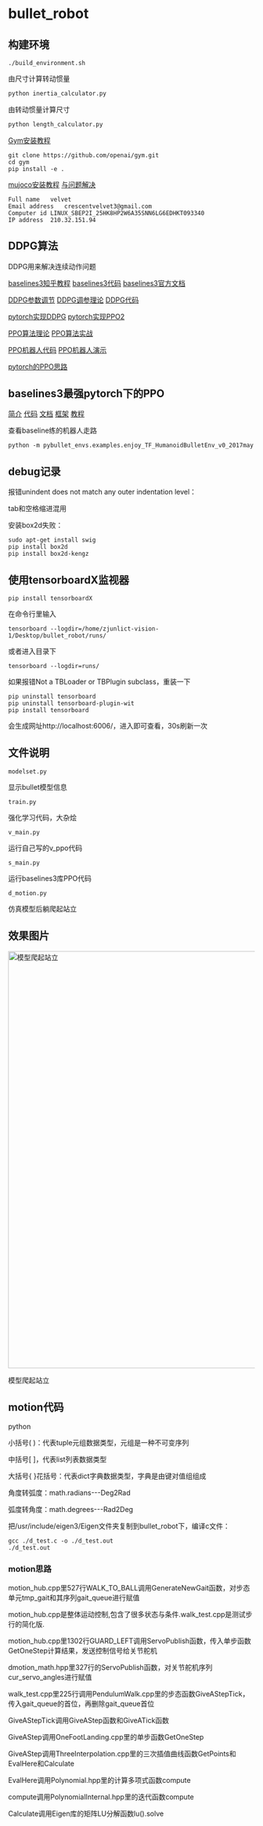 # bullet_robot

## 构建环境
```ssh
./build_environment.sh
```
由尺寸计算转动惯量
```python
python inertia_calculator.py
```
由转动惯量计算尺寸
```python
python length_calculator.py
```
[Gym安装教程](https://blog.csdn.net/ms961516792/article/details/79122914)
```ssh
git clone https://github.com/openai/gym.git
cd gym
pip install -e .
```
[mujoco安装教程](https://blog.csdn.net/jianghao_ava/article/details/81062337)
[与问题解决](https://blog.csdn.net/jianghao_ava/article/details/80874254)
```
Full name	velvet
Email address	crescentvelvet3@gmail.com
Computer id	LINUX_SBEP2I_25HK8HP2W6A35SNN6LG6EDHKT093340
IP address	210.32.151.94
```
## DDPG算法

DDPG用来解决连续动作问题

[baselines3知乎教程](https://zhuanlan.zhihu.com/p/149771220)
[baselines3代码](https://github.com/DLR-RM/stable-baselines3)
[baselines3官方文档](https://stable-baselines3.readthedocs.io/en/master/)

[DDPG参数调节](https://www.zhihu.com/question/309162916)
[DDPG调参理论](https://zhuanlan.zhihu.com/p/345353294)
[DDPG代码](https://zhuanlan.zhihu.com/p/47873624)

[pytorch实现DDPG](https://github.com/ghliu/pytorch-ddpg)
[pytorch实现PPO2](https://github.com/andompesta/ppo2)

[PPO算法理论](https://zhuanlan.zhihu.com/p/111068310)
[PPO算法实战](https://zhuanlan.zhihu.com/p/111049450)

[PPO机器人代码](https://github.com/openai/baselines/tree/master/baselines/ppo2)
[PPO机器人演示](https://openai.com/blog/openai-baselines-ppo/)

[pytorch的PPO思路](https://blog.csdn.net/melody_cjw/article/details/112851552)

## baselines3最强pytorch下的PPO

[简介](https://araffin.github.io/post/sb3/)
[代码](https://github.com/DLR-RM/stable-baselines3)
[文档](https://stable-baselines3.readthedocs.io/en/master/)
[框架](https://github.com/DLR-RM/rl-baselines3-zoo)
[教程](https://github.com/araffin/rl-tutorial-jnrr19)

查看baseline练的机器人走路
```
python -m pybullet_envs.examples.enjoy_TF_HumanoidBulletEnv_v0_2017may
```
## debug记录
报错unindent does not match any outer indentation level：

tab和空格缩进混用

安装box2d失败：
```
sudo apt-get install swig
pip install box2d
pip install box2d-kengz

```
## 使用tensorboardX监视器
```
pip install tensorboardX
```
在命令行里输入
```
tensorboard --logdir=/home/zjunlict-vision-1/Desktop/bullet_robot/runs/
```
或者进入目录下
```
tensorboard --logdir=runs/
```
如果报错Not a TBLoader or TBPlugin subclass，重装一下
```
pip uninstall tensorboard
pip uninstall tensorboard-plugin-wit
pip install tensorboard
```
会生成网址http://localhost:6006/，进入即可查看，30s刷新一次
## 文件说明
```
modelset.py
```
显示bullet模型信息
```
train.py
```
强化学习代码，大杂烩
```
v_main.py
```
运行自己写的v_ppo代码
```
s_main.py
```
运行baselines3库PPO代码
```
d_motion.py
```
仿真模型后躺爬起站立

## 效果图片
<img width=850 src="https://img-blog.csdnimg.cn/20210401215002255.png" alt="模型爬起站立"/>

模型爬起站立

## motion代码
python

小括号( )：代表tuple元组数据类型，元组是一种不可变序列

中括号[ ]，代表list列表数据类型

大括号{ }花括号：代表dict字典数据类型，字典是由键对值组组成

角度转弧度：math.radians---Deg2Rad

弧度转角度：math.degrees---Rad2Deg

把/usr/include/eigen3/Eigen文件夹复制到bullet_robot下，编译c文件：
```
gcc ./d_test.c -o ./d_test.out
./d_test.out
```
### motion思路
motion_hub.cpp里527行WALK_TO_BALL调用GenerateNewGait函数，对步态单元tmp_gait和其序列gait_queue进行赋值

motion_hub.cpp是整体运动控制,包含了很多状态与条件.walk_test.cpp是测试步行的简化版.

motion_hub.cpp里1302行GUARD_LEFT调用ServoPublish函数，传入单步函数GetOneStep计算结果，发送控制信号给关节舵机

dmotion_math.hpp里327行的ServoPublish函数，对关节舵机序列cur_servo_angles进行赋值

walk_test.cpp里225行调用PendulumWalk.cpp里的步态函数GiveAStepTick，传入gait_queue的首位，再删除gait_queue首位

GiveAStepTick调用GiveAStep函数和GiveATick函数

GiveAStep调用OneFootLanding.cpp里的单步函数GetOneStep

GiveAStep调用ThreeInterpolation.cpp里的三次插值曲线函数GetPoints和EvalHere和Calculate

EvalHere调用Polynomial.hpp里的计算多项式函数compute

compute调用PolynomialInternal.hpp里的迭代函数compute

Calculate调用Eigen库的矩阵LU分解函数lu().solve

